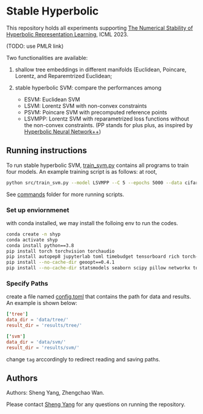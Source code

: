 # Stable Hyperbolic

This repository holds all experiments supporting [The Numerical Stability of Hyperbolic Representation Learning](https://arxiv.org/abs/2211.00181), ICML 2023.

(TODO: use PMLR link)

Two functionalities are available:

1. shallow tree embeddings in different manifolds (Euclidean, Poincare, Lorentz, and Reparemtrized Euclidean;
2. stable hyperbolic SVM: compare the performances among

   - ESVM: Euclidean SVM
   - LSVM: Lorentz SVM with non-convex constraints
   - PSVM: Poincare SVM with precomputed reference points
   - LSVMPP: Lorentz SVM with reparametrized loss functions without the non-convex constraints. (PP stands for plus plus, as inspired by [Hyperbolic Neural Network++](https://openreview.net/forum?id=Ec85b0tUwbA))

## Running instructions

To run stable hyperbolic SVM, [train_svm.py](src/train_svm.py) contains all programs to train four models. An example training script is as follows: at root,

```bash
python src/train_svm.py --model LSVMPP --C 5 --epochs 5000 --data cifar --refpt raw
```

See [commands](commands) folder for more running scripts.

### Set up enviornmenet

with conda installed, we may install the folloing env to run the codes.

```bash
conda create -n shyp
conda activate shyp
conda install python==3.8
pip install torch torchvision torchaudio
pip install autopep8 jupyterlab toml timebudget tensorboard rich torch-tb-profiler
pip install --no-cache-dir geoopt==0.4.1
pip install --no-cache-dir statsmodels seaborn scipy pillow networkx tqdm gpustat scikit-learn
```

### Specify Paths

create a file named [config.toml](config.toml) that contains the path for data and results. An example is shown below:

```toml
['tree']
data_dir = 'data/tree/'
result_dir = 'results/tree/'

['svm']
data_dir = 'data/svm/'
result_dir = 'results/svm/'
```

change ```tag``` arccordingly to redirect reading and saving paths.

## Authors

Authors: Sheng Yang, Zhengchao Wan.

Please contact [Sheng Yang](mailto:shengyang@g.harvard.edu) for any questions on running the repository.
